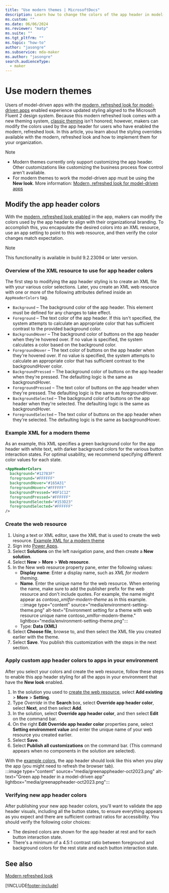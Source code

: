 ```yaml
---
title: "Use modern themes | MicrosoftDocs"
description: Learn how to change the colors of the app header in model-driven apps with the modern look.
ms.custom: ""
ms.date: 06/06/2024
ms.reviewer: "matp"
ms.suite: ""
ms.tgt_pltfrm: ""
ms.topic: "how-to"
author: "jasongre"
ms.subservice: mda-maker
ms.author: "jasongre"
search.audienceType: 
  - maker
---
```


# Use modern themes

Users of model-driven apps with the [modern, refreshed look for model-driven apps](../../user/modern-fluent-design.md#turn-on-the-modern-refreshed-look) enabled experience updated styling aligned to the Microsoft Fluent 2 design system. Because this modern refreshed look comes with a new theming system, [classic theming](create-themes-organization-branding.md) isn't honored; however, makers can modify the colors used by the app header for users who have enabled the modern, refreshed look. In this article, you learn about the styling overrides available with the modern, refreshed look and how to implement them for your organization.

> [!NOTE]
> - Modern themes currently only support customizing the app header. Other customizations like customizing the business process flow control aren't available.
> - For modern themes to work the model-driven app must be using the **New look**. More information: [Modern, refreshed look for model-driven apps](../../user/modern-fluent-design.md)

## Modify the app header colors

With the [modern, refreshed look enabled](../../user/modern-fluent-design.md#turn-on-the-modern-refreshed-look) in the app, makers can modify the colors used by the app header to align with their organizational branding. To accomplish this, you encapsulate the desired colors into an XML resource, use an app setting to point to this web resource, and then verify the color changes match expectation.  

  > [!NOTE]
  > This functionality is available in build 9.2.23094 or later version.

### Overview of the XML resource to use for app header colors

The first step to modifying the app header styling is to create an XML file with your various color selections. Later, you create an XML web resource with one or more of the following attributes defined inside an `AppHeaderColors` tag.

- `Background` – The background color of the app header. This element must be defined for any changes to take effect.
- `Foreground` – The text color of the app header. If this isn't specified, the system attempts to calculate an appropriate color that has sufficient contrast to the provided background color.
- `BackgroundHover` – The background color of buttons on the app header when they're hovered over. If no value is specified, the system calculates a color based on the background color.
- `ForegroundHover` – The text color of buttons on the app header when they're hovered over. If no value is specified, the system attempts to calculate an appropriate color that has sufficient contrast to the backgroundHover color.
- `BackgroundPressed` – The background color of buttons on the app header when they're pressed. The defaulting logic is the same as backgroundHover. 
- `ForegroundPressed` – The text color of buttons on the app header when they're pressed. The defaulting logic is the same as foregroundHover.
- `BackgroundSelected` – The background color of buttons on the app header when they're selected. The defaulting logic is the same as backgroundHover.
- `ForegroundSelected` – The text color of buttons on the app header when they're selected. The defaulting logic is the same as backgroundHover.

### Example XML for a modern theme

As an example, this XML specifies a green background color for the app header with white text, with darker background colors for the various button interaction states. For optimal usability, we recommend specifying different color values for each state.  

```xml
<AppHeaderColors 
  background="#12783F"
  foreground="#FFFFFF" 
  backgroundHover="#165A31" 
  foregroundHover="#FFFFFF"
  backgroundPressed="#0F1C12"
  foregroundPressed="#FFFFFF"
  backgroundSelected="#153D23" 
  foregroundSelected="#FFFFFF"
/>
```

### Create the web resource

1. Using a text or XML editor, save the XML that is used to create the web resource. [Example XML for a modern theme](#example-xml-for-a-modern-theme)
1. Sign into [Power Apps](https://make.powerapps.com/).
1. Select **Solutions** on the left navigation pane, and then create a **New solution**.
1. Select **New** > **More** > **Web resource**.
1. In the New web resource property pane, enter the following values:
   - **Display name**: Enter a display name, such as *XML for modern theming*.
   - **Name**. Enter the unique name for the web resource. When entering the name, make sure to add the publisher prefix for the web resource and don't include quotes. For example, the name might appear as *contoso_xmlfor-modern-theme* as in this example.
   :::image type="content" source="media/environment-setting-theme.png" alt-text="Environment setting for a theme with web resource unique name contoso_xmlfor-modern-theme." lightbox="media/environment-setting-theme.png":::
   - Type: **Data (XML)**
1. Select **Choose file**, browse to, and then select the XML file you created earlier with the theme.
1. Select **Save**. You publish this customization with the steps in the next section.

### Apply custom app header colors to apps in your environment

After you select your colors and create the web resource, follow these steps to enable this app header styling for all the apps in your environment that have the **New look** enabled.

1. In the solution you used to [create the web resource](#create-the-web-resource), select **Add existing** > **More** > **Setting**.
1. Type *Override* in the **Search** box, select **Override app header color**, select **Next**, and then select **Add**.
1. In the solution, select **Override app header color**, and then select **Edit** on the command bar.
1. On the right **Edit Override app header color** properties pane, select **Setting environment value** and enter the unique name of your web resource you created earlier.
1. Select **Save**.
1. Select **Publish all customizations** on the command bar. (This command appears when no components in the solution are selected).

With the [example colors](#example-xml-for-a-modern-theme), the app header should look like this when you play the app (you might need to refresh the browser tab).  
:::image type="content" source="media/greenappheader-oct2023.png" alt-text="Green app header in a model-driven app" lightbox="media/greenappheader-oct2023.png":::

### Verifying new app header colors

After publishing your new app header colors, you'll want to validate the app header visuals, including all the button states, to ensure everything appears as you expect and there are sufficient contrast ratios for accessibility. You should verify the following color choices:

- The desired colors are shown for the app header at rest and for each button interaction state.
- There's a minimum of a 4.5:1 contrast ratio between foreground and background colors for the rest state and each button interaction state.

## See also

[Modern refreshed look](../../user/modern-fluent-design.md)

[!INCLUDE[footer-include](../../includes/footer-banner.md)]
